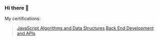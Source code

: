 ### Hi there 👋

My certifications:
  > [JavaScript Algorithms and Data Structures](https://www.freecodecamp.org/certification/ericchentch/javascript-algorithms-and-data-structures)
  > [Back End Development and APIs](https://freecodecamp.org/certification/ericchentch/back-end-development-and-apis)
